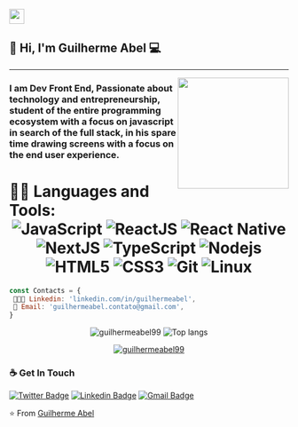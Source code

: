 <p align="left">
  <img src="https://user-images.githubusercontent.com/5679180/79618120-0daffb80-80be-11ea-819e-d2b0fa904d07.gif" width="27px">
</p>

## 👋 Hi, I'm Guilherme Abel :computer:
 ------------
<img align='right' src='https://user-images.githubusercontent.com/5713670/87202985-820dcb80-c2b6-11ea-9f56-7ec461c497c3.gif' width='200"'>

### I am Dev Front End, Passionate about technology and entrepreneurship, student of the entire programming ecosystem with a focus on javascript in search of the full stack, in his spare time drawing screens with a focus on the end user experience.



 # 👨‍💻 Languages and Tools: <div align="center"> ![JavaScript](https://img.shields.io/badge/-JavaScript-%23F7DF1C?style=flat-square&logo=javascript&logoColor=000000&labelColor=%23F7DF1C&color=%23FFCE5A) ![ReactJS](https://img.shields.io/badge/-ReactJS-%23282C34?style=flat-square&logo=react) ![React Native](https://img.shields.io/badge/-React%20Native-%23282C34?style=flat-square&logo=react) ![NextJS](https://img.shields.io/badge/-NextJs-black?style=flat-square&logo=next.js)  ![TypeScript](https://img.shields.io/badge/-TypeScript-%23282C34?style=flat-square&logo=typescript&logoColor=007bcd) ![Nodejs](https://img.shields.io/badge/-Nodejs-black?style=flat-square&logo=Node.js) ![HTML5](https://img.shields.io/badge/-HTML5-%23E44D27?style=flat-square&logo=html5&logoColor=ffffff) ![CSS3](https://img.shields.io/badge/-CSS3-%231572B6?style=flat-square&logo=css3) ![Git](https://img.shields.io/badge/-git-black?style=flat-square&logo=Git) ![Linux](https://img.shields.io/badge/-linux-%231572B6?style=flat-square&logo=linux)
 
 
  </div>
  
  ```js
const Contacts = { 
   👨🏻‍💻 Linkedin: 'linkedin.com/in/guilhermeabel',
   📒 Email: 'guilhermeabel.contato@gmail.com',
}
```



<p align="center">
  <img src="https://github-readme-stats.vercel.app/api?username=guilhermeabel99&show_icons=true&title_color=fff&icon_color=00d9ff&text_color=c9d1d9&bg_color=161b22" alt="guilhermeabel99" />
    <img src="https://github-readme-stats.vercel.app/api/top-langs/?username=guilhermeabel99&layout=compact&show_icons=true&title_color=fff&icon_color=fff&text_color=c9d1d9&bg_color=161b22" alt="Top langs" />
</p>


<p align="center">
    <a href="https://github.com/guilhermeabel99" target="_blank"><img alt="guilhermeabel99" src="https://badges.pufler.dev/visits/guilhermeabel99/guilhermeabel99?logo=GitHub&label=Visits&color=success&logoColor=white&style=flat-square"/></a>
</p>


### ☕ Get In Touch
[![Twitter Badge](https://img.shields.io/badge/-@guilhermeabel99-6633cc?style=flat-square&labelColor=6633cc&logo=twitter&logoColor=white&link=https://twitter.com/guilhermeabel99)](https://twitter.com/guilhermeabel99) 
[![Linkedin Badge](https://img.shields.io/badge/-Guilherme%20Abel-6633cc?style=flat-square&logo=Linkedin&logoColor=white&link=https://www.linkedin.com/in/guilhermeabel/)](https://www.linkedin.com/in/guilhermeabel/) 
[![Gmail Badge](https://img.shields.io/badge/-guilhermeabel.contato@gmail.com-6633cc?style=flat-square&logo=Gmail&logoColor=white&link=mailto:guilhermeabel.contato@gmail.com)](mailto:guilhermeabel.contato@gmail.com)


⭐️ From [Guilherme Abel](https://github.com/guilhermeabel99)





